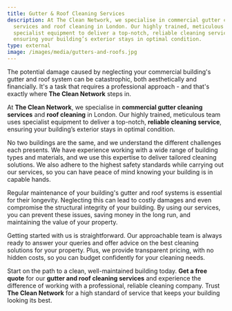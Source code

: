 ```yaml
---
title: Gutter & Roof Cleaning Services
description: At The Clean Network, we specialise in commercial gutter cleaning
  services and roof cleaning in London. Our highly trained, meticulous team uses
  specialist equipment to deliver a top-notch, reliable cleaning service,
  ensuring your building’s exterior stays in optimal condition.
type: external
image: /images/media/gutters-and-roofs.jpg
---
```

The potential damage caused by neglecting your commercial building's gutter and roof system can be catastrophic, both aesthetically and financially. It's a task that requires a professional approach - and that's exactly where <strong>The Clean Network</strong> steps in.

At <strong>The Clean Network</strong>, we specialise in <strong>commercial gutter cleaning services</strong> and <strong>roof cleaning</strong> in London. Our highly trained, meticulous team uses specialist equipment to deliver a top-notch, <strong>reliable cleaning service</strong>, ensuring your building’s exterior stays in optimal condition.

No two buildings are the same, and we understand the different challenges each presents. We have experience working with a wide range of building types and materials, and we use this expertise to deliver tailored cleaning solutions. We also adhere to the highest safety standards while carrying out our services, so you can have peace of mind knowing your building is in capable hands.

Regular maintenance of your building's gutter and roof systems is essential for their longevity. Neglecting this can lead to costly damages and even compromise the structural integrity of your building. By using our services, you can prevent these issues, saving money in the long run, and maintaining the value of your property.

Getting started with us is straightforward. Our approachable team is always ready to answer your queries and offer advice on the best cleaning solutions for your property. Plus, we provide transparent pricing, with no hidden costs, so you can budget confidently for your cleaning needs.

Start on the path to a clean, well-maintained building today. <strong>Get a free quote</strong> for our <strong>gutter and roof cleaning services</strong> and experience the difference of working with a professional, reliable cleaning company. Trust <strong>The Clean Network</strong> for a high standard of service that keeps your building looking its best.